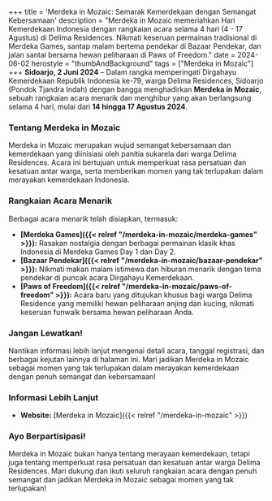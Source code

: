 +++
title = 'Merdeka in Mozaic: Semarak Kemerdekaan dengan Semangat Kebersamaan'
description = "Merdeka in Mozaic memeriahkan Hari Kemerdekaan Indonesia dengan rangkaian acara selama 4 hari (4 - 17 Agustus) di Delima Residences. Nikmati keseruan permainan tradisional di Merdeka Games, santap malam bertema pendekar di Bazaar Pendekar, dan jalan santai bersama hewan peliharaan di Paws of Freedom."
date = 2024-06-02
herostyle = "thumbAndBackground"
tags = ["Merdeka in Mozaic"]
+++
**Sidoarjo, 2 Juni 2024** – Dalam rangka memperingati Dirgahayu Kemerdekaan Republik Indonesia ke-79, warga Delima Residences, Sidoarjo (Pondok Tjandra Indah) dengan bangga menghadirkan **Merdeka in Mozaic**, sebuah rangkaian acara menarik dan menghibur yang akan berlangsung selama 4 hari, mulai dari **14 hingga 17 Agustus 2024**.

### Tentang Merdeka in Mozaic

Merdeka in Mozaic merupakan wujud semangat kebersamaan dan kemerdekaan yang diinisiasi oleh panitia sukarela dari warga Delima Residences. Acara ini bertujuan untuk memperkuat rasa persatuan dan kesatuan antar warga, serta memberikan momen yang tak terlupakan dalam merayakan kemerdekaan Indonesia.

### Rangkaian Acara Menarik

Berbagai acara menarik telah disiapkan, termasuk:

* **[Merdeka Games]({{< relref "/merdeka-in-mozaic/merdeka-games" >}}):** Rasakan nostalgia dengan berbagai permainan klasik khas Indonesia di Merdeka Games Day 1 dan Day 2.
* **[Bazaar Pendekar]({{< relref "/merdeka-in-mozaic/bazaar-pendekar" >}}):** Nikmati makan malam istimewa dan hiburan menarik dengan tema pendekar di puncak acara Dirgahayu Kemerdekaan.
* **[Paws of Freedom]({{< relref "/merdeka-in-mozaic/paws-of-freedom" >}}):** Acara baru yang ditujukan khusus bagi warga Delima Residence yang memiliki hewan peliharaan anjing dan kucing, nikmati keseruan funwalk bersama hewan peliharaan Anda.

### Jangan Lewatkan!

Nantikan informasi lebih lanjut mengenai detail acara, tanggal registrasi, dan berbagai kejutan lainnya di halaman ini. Mari jadikan Merdeka in Mozaic sebagai momen yang tak terlupakan dalam merayakan kemerdekaan dengan penuh semangat dan kebersamaan!

### Informasi Lebih Lanjut

* **Website:** [Merdeka in Mozaic]({{< relref "/merdeka-in-mozaic" >}})

### Ayo Berpartisipasi!

Merdeka in Mozaic bukan hanya tentang merayaan kemerdekaan, tetapi juga tentang memperkuat rasa persatuan dan kesatuan antar warga Delima Residences. Mari dukung dan ikuti seluruh rangkaian acara dengan penuh semangat dan jadikan Merdeka in Mozaic sebagai momen yang tak terlupakan!
